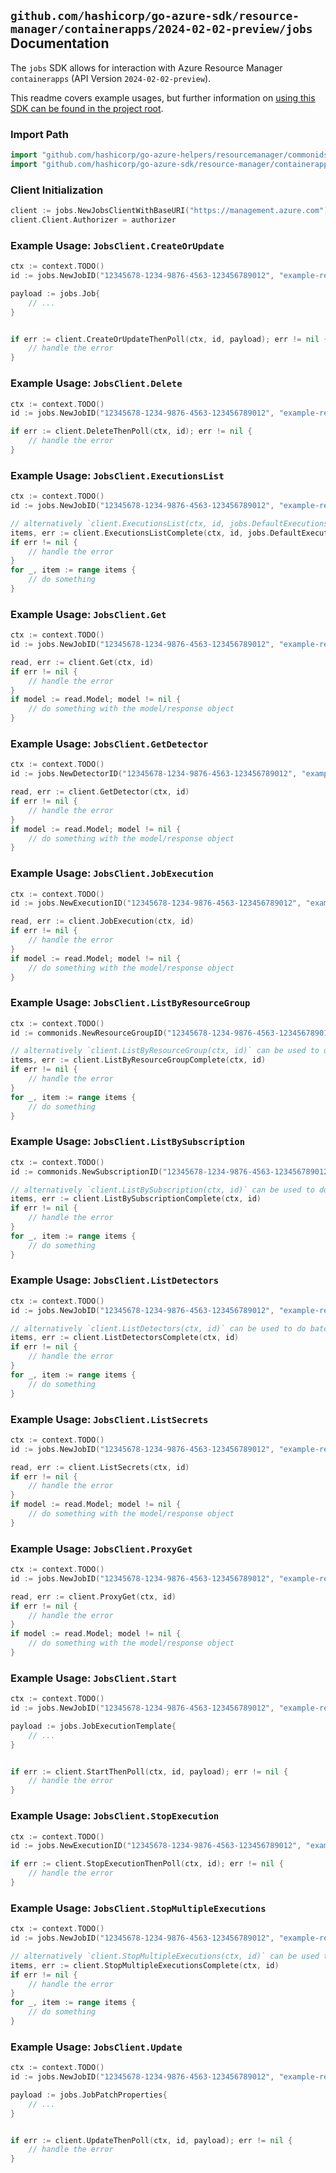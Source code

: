 
## `github.com/hashicorp/go-azure-sdk/resource-manager/containerapps/2024-02-02-preview/jobs` Documentation

The `jobs` SDK allows for interaction with Azure Resource Manager `containerapps` (API Version `2024-02-02-preview`).

This readme covers example usages, but further information on [using this SDK can be found in the project root](https://github.com/hashicorp/go-azure-sdk/tree/main/docs).

### Import Path

```go
import "github.com/hashicorp/go-azure-helpers/resourcemanager/commonids"
import "github.com/hashicorp/go-azure-sdk/resource-manager/containerapps/2024-02-02-preview/jobs"
```


### Client Initialization

```go
client := jobs.NewJobsClientWithBaseURI("https://management.azure.com")
client.Client.Authorizer = authorizer
```


### Example Usage: `JobsClient.CreateOrUpdate`

```go
ctx := context.TODO()
id := jobs.NewJobID("12345678-1234-9876-4563-123456789012", "example-resource-group", "jobName")

payload := jobs.Job{
	// ...
}


if err := client.CreateOrUpdateThenPoll(ctx, id, payload); err != nil {
	// handle the error
}
```


### Example Usage: `JobsClient.Delete`

```go
ctx := context.TODO()
id := jobs.NewJobID("12345678-1234-9876-4563-123456789012", "example-resource-group", "jobName")

if err := client.DeleteThenPoll(ctx, id); err != nil {
	// handle the error
}
```


### Example Usage: `JobsClient.ExecutionsList`

```go
ctx := context.TODO()
id := jobs.NewJobID("12345678-1234-9876-4563-123456789012", "example-resource-group", "jobName")

// alternatively `client.ExecutionsList(ctx, id, jobs.DefaultExecutionsListOperationOptions())` can be used to do batched pagination
items, err := client.ExecutionsListComplete(ctx, id, jobs.DefaultExecutionsListOperationOptions())
if err != nil {
	// handle the error
}
for _, item := range items {
	// do something
}
```


### Example Usage: `JobsClient.Get`

```go
ctx := context.TODO()
id := jobs.NewJobID("12345678-1234-9876-4563-123456789012", "example-resource-group", "jobName")

read, err := client.Get(ctx, id)
if err != nil {
	// handle the error
}
if model := read.Model; model != nil {
	// do something with the model/response object
}
```


### Example Usage: `JobsClient.GetDetector`

```go
ctx := context.TODO()
id := jobs.NewDetectorID("12345678-1234-9876-4563-123456789012", "example-resource-group", "jobName", "detectorName")

read, err := client.GetDetector(ctx, id)
if err != nil {
	// handle the error
}
if model := read.Model; model != nil {
	// do something with the model/response object
}
```


### Example Usage: `JobsClient.JobExecution`

```go
ctx := context.TODO()
id := jobs.NewExecutionID("12345678-1234-9876-4563-123456789012", "example-resource-group", "jobName", "executionName")

read, err := client.JobExecution(ctx, id)
if err != nil {
	// handle the error
}
if model := read.Model; model != nil {
	// do something with the model/response object
}
```


### Example Usage: `JobsClient.ListByResourceGroup`

```go
ctx := context.TODO()
id := commonids.NewResourceGroupID("12345678-1234-9876-4563-123456789012", "example-resource-group")

// alternatively `client.ListByResourceGroup(ctx, id)` can be used to do batched pagination
items, err := client.ListByResourceGroupComplete(ctx, id)
if err != nil {
	// handle the error
}
for _, item := range items {
	// do something
}
```


### Example Usage: `JobsClient.ListBySubscription`

```go
ctx := context.TODO()
id := commonids.NewSubscriptionID("12345678-1234-9876-4563-123456789012")

// alternatively `client.ListBySubscription(ctx, id)` can be used to do batched pagination
items, err := client.ListBySubscriptionComplete(ctx, id)
if err != nil {
	// handle the error
}
for _, item := range items {
	// do something
}
```


### Example Usage: `JobsClient.ListDetectors`

```go
ctx := context.TODO()
id := jobs.NewJobID("12345678-1234-9876-4563-123456789012", "example-resource-group", "jobName")

// alternatively `client.ListDetectors(ctx, id)` can be used to do batched pagination
items, err := client.ListDetectorsComplete(ctx, id)
if err != nil {
	// handle the error
}
for _, item := range items {
	// do something
}
```


### Example Usage: `JobsClient.ListSecrets`

```go
ctx := context.TODO()
id := jobs.NewJobID("12345678-1234-9876-4563-123456789012", "example-resource-group", "jobName")

read, err := client.ListSecrets(ctx, id)
if err != nil {
	// handle the error
}
if model := read.Model; model != nil {
	// do something with the model/response object
}
```


### Example Usage: `JobsClient.ProxyGet`

```go
ctx := context.TODO()
id := jobs.NewJobID("12345678-1234-9876-4563-123456789012", "example-resource-group", "jobName")

read, err := client.ProxyGet(ctx, id)
if err != nil {
	// handle the error
}
if model := read.Model; model != nil {
	// do something with the model/response object
}
```


### Example Usage: `JobsClient.Start`

```go
ctx := context.TODO()
id := jobs.NewJobID("12345678-1234-9876-4563-123456789012", "example-resource-group", "jobName")

payload := jobs.JobExecutionTemplate{
	// ...
}


if err := client.StartThenPoll(ctx, id, payload); err != nil {
	// handle the error
}
```


### Example Usage: `JobsClient.StopExecution`

```go
ctx := context.TODO()
id := jobs.NewExecutionID("12345678-1234-9876-4563-123456789012", "example-resource-group", "jobName", "executionName")

if err := client.StopExecutionThenPoll(ctx, id); err != nil {
	// handle the error
}
```


### Example Usage: `JobsClient.StopMultipleExecutions`

```go
ctx := context.TODO()
id := jobs.NewJobID("12345678-1234-9876-4563-123456789012", "example-resource-group", "jobName")

// alternatively `client.StopMultipleExecutions(ctx, id)` can be used to do batched pagination
items, err := client.StopMultipleExecutionsComplete(ctx, id)
if err != nil {
	// handle the error
}
for _, item := range items {
	// do something
}
```


### Example Usage: `JobsClient.Update`

```go
ctx := context.TODO()
id := jobs.NewJobID("12345678-1234-9876-4563-123456789012", "example-resource-group", "jobName")

payload := jobs.JobPatchProperties{
	// ...
}


if err := client.UpdateThenPoll(ctx, id, payload); err != nil {
	// handle the error
}
```
